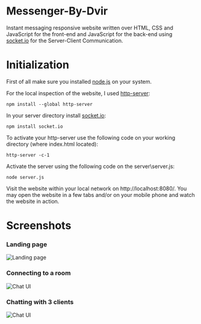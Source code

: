 
# Messenger-By-Dvir

Instant messaging responsive website written over HTML, CSS and JavaScript for the front-end and JavaScript for the
back-end using [socket.io](https://socket.io) for the Server-Client Communication.


# Initialization 

First of all make sure you installed [node.js](https://nodejs.org/) on your system.

For the local inspection of the website, I used [http-server](https://www.npmjs.com/package/http-server):

    npm install --global http-server

In your server directory install [socket.io](https://socket.io):

    npm install socket.io

To activate your http-server use the following code on your working directory (where index.html located):

    http-server -c-1

Activate the server using the following code on the server\server.js:

    node server.js

Visit the website within your local network on http://localhost:8080/.
You may open the website in a few tabs and/or on your mobile phone and watch the website in action.

# Screenshots
### Landing page
![Landing page](https://gcdnb.pbrd.co/images/HSp28STxSfyu.png?o=1)

### Connecting to a room
![Chat UI](https://gcdnb.pbrd.co/images/BmsTnCJyN2cp.png?o=1)

### Chatting with 3 clients
![Chat UI](https://gcdnb.pbrd.co/images/HL5oxCUa5WI8.png?o=1)

